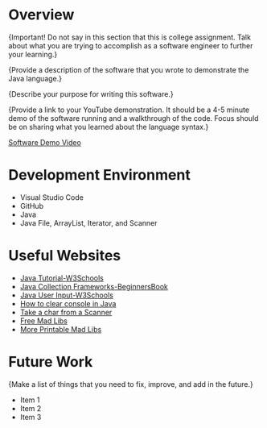 # Overview

{Important! Do not say in this section that this is college assignment. Talk about what you are trying to accomplish as a software engineer to further your learning.}

{Provide a description of the software that you wrote to demonstrate the Java language.}

{Describe your purpose for writing this software.}

{Provide a link to your YouTube demonstration. It should be a 4-5 minute demo of the software running and a walkthrough of the code. Focus should be on sharing what you learned about the language syntax.}

[Software Demo Video](http://youtube.link.goes.here)

# Development Environment

* Visual Studio Code
* GitHub
* Java
* Java File, ArrayList, Iterator, and Scanner

# Useful Websites

- [Java Tutorial-W3Schools](https://www.w3schools.com/java/default.asp)
- [Java Collection Frameworks-BeginnersBook](https://beginnersbook.com/java-collections-tutorials/)
- [Java User Input-W3Schools](https://www.w3schools.com/java/java_user_input.asp)
- [How to clear console in Java](https://stackoverflow.com/questions/70821664/how-to-clear-console-in-java-on-windows)
- [Take a char from a Scanner](https://stackoverflow.com/questions/13942701/take-a-char-input-from-the-scanner)
- [Free Mad Libs](https://www.madlibs.com/)
- [More Printable Mad Libs](https://findafreeprintable.com/free-printable-mad-libs/)

# Future Work

{Make a list of things that you need to fix, improve, and add in the future.}

- Item 1
- Item 2
- Item 3
